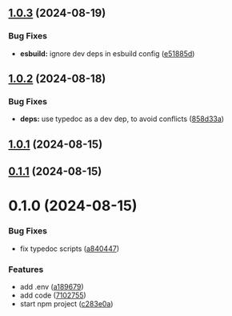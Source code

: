 

## [1.0.3](https://github.com/euberdeveloper/typedoc-plugin-ga/compare/1.0.2...1.0.3) (2024-08-19)


### Bug Fixes

* **esbuild:** ignore dev deps in esbuild config ([e51885d](https://github.com/euberdeveloper/typedoc-plugin-ga/commit/e51885d8d748f0eaee0cf605f1e2a1516cb3a02d))

## [1.0.2](https://github.com/euberdeveloper/typedoc-plugin-ga/compare/1.0.1...1.0.2) (2024-08-18)


### Bug Fixes

* **deps:** use typedoc as a dev dep, to avoid conflicts ([858d33a](https://github.com/euberdeveloper/typedoc-plugin-ga/commit/858d33a7a9773ddc369878196b5fc05ca6e964a7))

## [1.0.1](https://github.com/euberdeveloper/typedoc-plugin-ga/compare/0.1.1...1.0.1) (2024-08-15)

## [0.1.1](https://github.com/euberdeveloper/typedoc-plugin-ga/compare/0.1.0...0.1.1) (2024-08-15)

# 0.1.0 (2024-08-15)


### Bug Fixes

* fix typedoc scripts ([a840447](https://github.com/euberdeveloper/typedoc-plugin-ga/commit/a84044795b15e3e1f001d4dcb4f5746dc8b9e0c0))


### Features

* add .env ([a189679](https://github.com/euberdeveloper/typedoc-plugin-ga/commit/a1896799626d8a632037f1c11840d05f94120407))
* add code ([7102755](https://github.com/euberdeveloper/typedoc-plugin-ga/commit/710275566763dc029796fb343ebbc9f0e9cfaae3))
* start npm project ([c283e0a](https://github.com/euberdeveloper/typedoc-plugin-ga/commit/c283e0aa0598e572804058d663239e7c0622ad2c))
